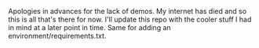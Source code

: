 Apologies in advances for the lack of demos. My internet has died and so this is all that's there for now. I'll update this repo with the cooler stuff I had in mind at a later point in time. Same for adding an environment/requirements.txt.
